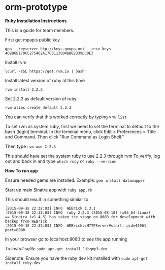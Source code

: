 # orm-prototype

**Ruby Installation Instructions**

This is a guide for team members.

First get mpapis public key

```
gpg --keyserver hkp://keys.gnupg.net --recv-keys 409B6B1796C275462A1703113804BB82D39DC0E3
```

Install rvm

```
\curl -sSL https://get.rvm.io | bash
```

Install latest version of ruby at this time

```
rvm install 2.2.3
```

Set 2.2.3 as default version of ruby

```
rvm alias create default 2.2.3
```

You can verify that this worked correctly by typing `vrm list`

To set rvm as system ruby, first we need to set the terminal to default to the bash (login) terminal. In the terminal menu, click Edit > Preferences > Title and Command. Then click "Run Command as Login Shell."

Then type
```rvm use 2.2.3```

This should have set the system ruby to use 2.2.3 through rvm
To verify, log out and back in and type  `which ruby` or `ruby --version`


**How To run app**

Ensure needed gems are installed.
Example: `gem install datamapper`

Start up main Sinatra app with
```ruby app.rb```

This should result in something similar to
```
[2015-09-18 22:32:03] INFO  WEBrick 1.3.1
[2015-09-18 22:32:03] INFO  ruby 2.2.3 (2015-08-18) [x86_64-linux]
== Sinatra (v1.4.6) has taken the stage on 8080 for development with backup from WEBrick
[2015-09-18 22:32:03] INFO  WEBrick::HTTPServer#start: pid=44061 port=8080
```

In your browser go to localhost:8080 to see the app running

*To install sqlite*
```sudo apt-get install libgmp3-dev```

Sidenote:
Ensure you have the ruby dev kit installed with `sudo apt-get install ruby-dev`
